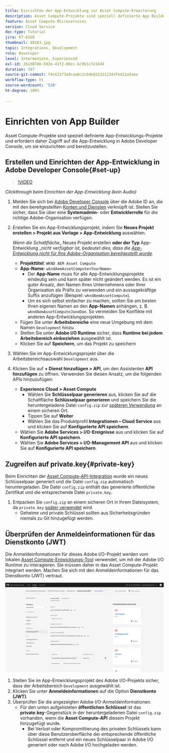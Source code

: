 ```yaml
---
title: Einrichten der App-Entwicklung zur Asset Compute-Erweiterung
description: Asset Compute-Projekte sind speziell definierte App Builder-Projekte und erfordern daher Zugriff auf App Builder in Adobe Developer Console, um sie einzurichten und bereitzustellen.
feature: Asset Compute Microservices
version: Cloud Service
doc-type: Tutorial
jira: KT-6268
thumbnail: 40183.jpg
topic: Integrations, Development
role: Developer
level: Intermediate, Experienced
exl-id: 2b1d8786-592e-41f2-80cc-bc0b1c7e1b49
duration: 197
source-git-commit: f4c621f3a9caa8c2c64b8323312343fe421a5aee
workflow-type: ht
source-wordcount: '538'
ht-degree: 100%

---
```


# Einrichten von App Builder

Asset Compute-Projekte sind speziell definierte App-Entwicklungs-Projekte und erfordern daher Zugriff auf die App-Entwicklung in Adobe Developer Console, um sie einzurichten und bereitzustellen.

## Erstellen und Einrichten der App-Entwicklung in Adobe Developer Console{#set-up}

>[!VIDEO](https://video.tv.adobe.com/v/40183?quality=12&learn=on)

_Clickthrough beim Einrichten der App-Entwicklung (kein Audio)_

1. Melden Sie sich bei [Adobe Developer Console](https://console.adobe.io) über die Adobe ID an, die mit den bereitgestellten [Konten und Diensten](./accounts-and-services.md) verknüpft ist. Stellen Sie sicher, dass Sie über eine __Systemadmin__- oder __Entwicklerrolle__ für die richtige Adobe-Organisation verfügen.
1. Erstellen Sie ein App-Entwicklungsprojekt, indem Sie __Neues Projekt erstellen > Projekt aus Vorlage > App-Entwicklung__ auswählen.

   _Wenn die Schaltfläche__ Neues Projekt erstellen __oder der Typ__ App-Entwicklung __nicht verfügbar ist, bedeutet dies, dass die [App-Entwicklung nicht für Ihre Adobe-Organisation bereitgestellt wurde](#request-adobe-project-app-builder)._

   + __Projekttitel__: `WKND AEM Asset Compute`
   + __App-Name__: `wkndAemAssetCompute<YourName>`
      + Der __App-Name__ muss für alle App-Entwicklungsprojekte eindeutig sein und kann später nicht geändert werden. Es ist ein guter Ansatz, den Namen Ihres Unternehmens oder Ihrer Organisation als Präfix zu verwenden und ein aussagekräftige Suffix anzufügen (Beispiel: `wkndAemAssetCompute`).
      + Um es sich selbst einfacher zu machen, sollten Sie am besten Ihren eigenen Namen an den __App-Namen__ anhängen, z. B. `wkndAemAssetComputeJaneDoe`. So vermeiden Sie Konflikte mit anderen App-Entwicklungsprojekten.
   + Fügen Sie unter __Arbeitsbereiche__ eine neue Umgebung mit dem Namen `Development` hinzu.
   + Stellen Sie unter __Adobe I/O Runtime__ sicher, dass __Runtime bei jedem Arbeitsbereich einbeziehen__ ausgewählt ist.
   + Klicken Sie auf __Speichern__, um das Projekt zu speichern
1. Wählen Sie im App-Entwicklungsprojekt über die Arbeitsbereichsauswahl `Development` aus.
1. Klicken Sie auf __+ Dienst hinzufügen > API__, um den Assistenten __API hinzufügen__ zu öffnen. Verwenden Sie diesen Ansatz, um die folgenden APIs hinzuzufügen:

   + __Experience Cloud > Asset Compute__
      + Wählen Sie __Schlüsselpaar generieren__ aus, klicken Sie auf die Schaltfläche __Schlüsselpaar generieren__ und speichern Sie die heruntergeladene Datei `config.zip` zur [späteren Verwendung](#private-key) an einem sicheren Ort.
      + Tippen Sie auf __Weiter__
      + Wählen Sie das Produktprofil __Integrationen – Cloud Service__ aus und klicken Sie auf __Konfigurierte API speichern__.
   + Wählen Sie __Adobe Services > I/O-Ereignisse__ aus und klicken Sie auf __Konfigurierte API speichern__.
   + Wählen Sie __Adobe Services > I/O-Management API__ aus und klicken Sie auf __Konfigurierte API speichern__.

## Zugreifen auf private.key{#private-key}

Beim Einrichten der [Asset Compute-API-Integration](#set-up) wurde ein neues Schlüsselpaar generiert und die Datei `config.zip` automatisch heruntergeladen. Die Datei `config.zip` enthält das generierte öffentliche Zertifikat und die entsprechende Datei `private.key`.

1. Entpacken Sie `config.zip` an einem sicheren Ort in Ihrem Dateisystem, da `private.key` [später verwendet](../develop/environment-variables.md) wird.
   + Geheime und private Schlüssel sollten aus Sicherheitsgründen niemals zu Git hinzugefügt werden.

## Überprüfen der Anmeldeinformationen für das Dienstkonto (JWT)

Die Anmeldeinformationen für dieses Adobe I/O-Projekt werden vom lokalen [Asset Compute-Entwicklungs-Tool](../develop/development-tool.md) verwendet, um mit der Adobe I/O Runtime zu interagieren. Sie müssen daher in das Asset Compute-Projekt integriert werden. Machen Sie sich mit den Anmeldeinformationen für das Dienstkonto (JWT) vertraut.

![Anmeldeinformationen für das Adobe Developer-Dienstkonto](./assets/app-builder/service-account.png)

1. Stellen Sie im App-Entwicklungsprojekt des Adobe I/O-Projekts sicher, dass der Arbeitsbereich `Development` ausgewählt ist.
1. Klicken Sie unter __Anmeldeinformationen__ auf die Option __Dienstkonto (JWT)__.
1. Überprüfen Sie die angezeigten Adobe I/O-Anmeldeinformationen.
   + Für den unten aufgelisteten __öffentlichen Schlüssel__ ist das __private.key__-Gegenstück in der heruntergeladenen Datei `config.zip` vorhanden, wenn die __Asset Compute-API__ diesem Projekt hinzugefügt wurde.
      + Bei Verlust oder Kompromittierung des privaten Schlüssels kann über diese Benutzeroberfläche der entsprechende öffentliche Schlüssel entfernt und ein neues Schlüsselpaar in Adobe I/O generiert oder nach Adobe I/O hochgeladen werden.
